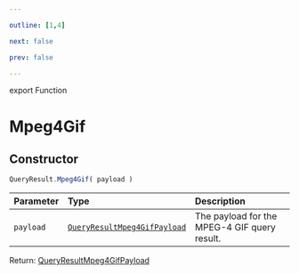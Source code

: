 ```yaml
---

outline: [1,4]

next: false

prev: false

---
```


export Function
# Mpeg4Gif

## Constructor
 ```ts
 QueryResult.Mpeg4Gif( payload )
 ```
 
 | Parameter | Type | Description |
| :--- | :--- | :--- |
| `payload` | [`QueryResultMpeg4GifPayload`](../../../interfaces/QueryResultMpeg4GifPayload.md) | The payload for the MPEG-4 GIF query result. |

Return: [QueryResultMpeg4GifPayload](../../../interfaces/QueryResultMpeg4GifPayload.md)

